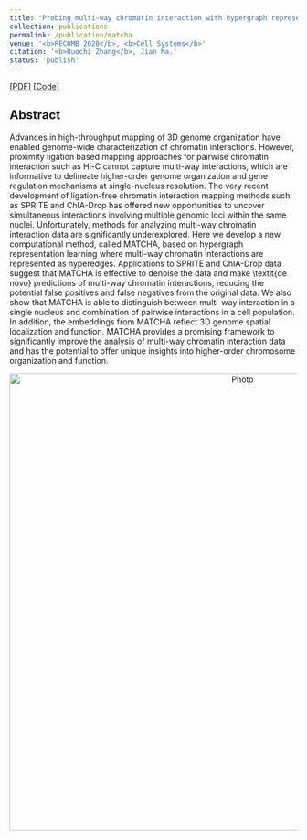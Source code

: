 ```yaml
---
title: "Probing multi-way chromatin interaction with hypergraph representation learning"
collection: publications
permalink: /publication/matcha
venue: '<b>RECOMB 2020</b>, <b>Cell Systems</b>'
citation: '<b>Ruochi Zhang</b>, Jian Ma.'
status: 'publish'
---  
```

[[PDF]](https://www.cell.com/cell-systems/pdfExtended/S2405-4712(20)30147-2) [[Code]](https://github.com/ma-compbio/MATCHA)


## Abstract
Advances in high-throughput mapping of 3D genome organization have enabled genome-wide characterization of chromatin interactions.
However, proximity ligation based mapping approaches for pairwise chromatin interaction such as Hi-C cannot capture multi-way interactions, which are informative to delineate higher-order genome organization and gene regulation mechanisms at single-nucleus resolution.
The very recent development of ligation-free chromatin interaction mapping methods such as SPRITE and ChIA-Drop has offered new opportunities to uncover simultaneous interactions involving multiple genomic loci within the same nuclei. 
Unfortunately, methods for analyzing multi-way chromatin interaction data are significantly underexplored.
Here we develop a new computational method, called MATCHA, based on hypergraph representation learning where multi-way chromatin interactions are represented as hyperedges.
Applications to SPRITE and ChIA-Drop data suggest that MATCHA is effective to denoise the data and make \textit{de novo} predictions of multi-way chromatin interactions, reducing the potential false positives and false negatives from the original data.
We also show that MATCHA is able to distinguish between multi-way interaction in a single nucleus and combination of pairwise interactions in a cell population. 
In addition, the embeddings from MATCHA reflect 3D genome spatial localization and function. 
MATCHA provides a promising framework to significantly improve the analysis of multi-way chromatin interaction data and has the potential to offer unique insights into higher-order chromosome organization and function.
<p align="center">
  <img src="https://ruochiz.github.io/images/MATCHA_graphic_abstract.png?raw=true" alt="Photo" style="width: 800px;"/> 
</p>